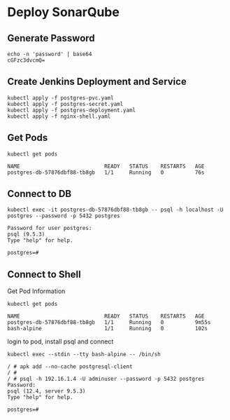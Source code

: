# Deploy SonarQube

## Generate Password
```
echo -n 'password' | base64
cGFzc3dvcmQ=
```

## Create Jenkins Deployment and Service
```
kubectl apply -f postgres-pvc.yaml
kubectl apply -f postgres-secret.yaml
kubectl apply -f postgres-deployment.yaml
kubectl apply -f nginx-shell.yaml
```

## Get Pods
```
kubectl get pods

NAME                           READY   STATUS    RESTARTS   AGE
postgres-db-57876dbf88-tb8gb   1/1     Running   0          76s
```

## Connect to DB
```
kubectl exec -it postgres-db-57876dbf88-tb8gb -- psql -h localhost -U postgres --password -p 5432 postgres

Password for user postgres:
psql (9.5.3)
Type "help" for help.

postgres=# 
```

## Connect to Shell
Get Pod Information
```
kubectl get pods

NAME                           READY   STATUS    RESTARTS   AGE
postgres-db-57876dbf88-tb8gb   1/1     Running   0          9m55s
bash-alpine                    1/1     Running   0          102s
```

login to pod, install psql and connect
```
kubectl exec --stdin --tty bash-alpine -- /bin/sh

/ # apk add --no-cache postgresql-client
/ #
/ # psql -h 192.16.1.4 -U adminuser --password -p 5432 postgres
Password: 
psql (12.4, server 9.5.3)
Type "help" for help.

postgres=# 
```
